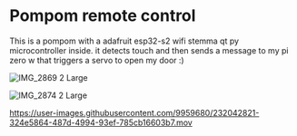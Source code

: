 # Pompom remote control


This is a pompom with a adafruit esp32-s2 wifi stemma qt py microcontroller inside. it detects touch and then sends a message to my pi zero w that triggers a servo to open my door :)

![IMG_2869 2 Large](https://user-images.githubusercontent.com/9959680/232042442-afc211ff-294a-438a-91da-e1acdf9553d0.jpeg)


![IMG_2874 2 Large](https://user-images.githubusercontent.com/9959680/232042455-9944f488-0bee-4fb4-a197-a83e318f2026.jpeg)



https://user-images.githubusercontent.com/9959680/232042821-324e5864-487d-4994-93ef-785cb16603b7.mov

